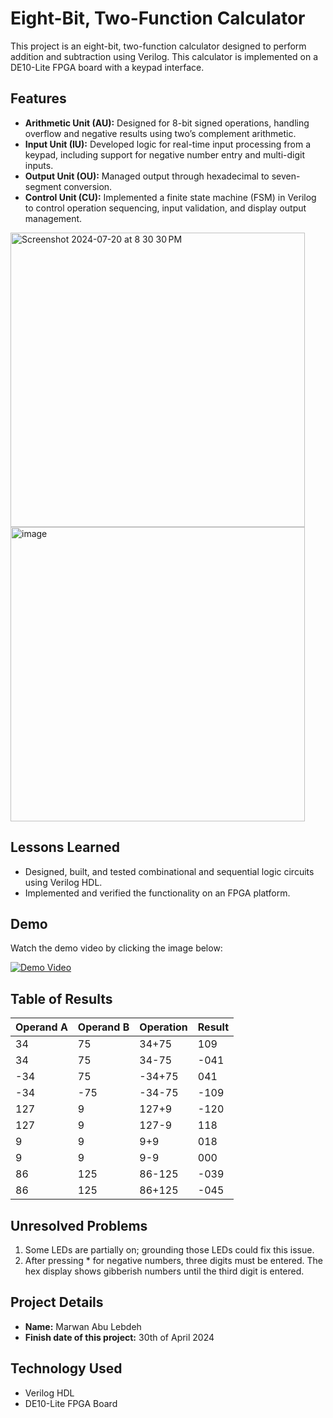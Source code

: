 # Eight-Bit, Two-Function Calculator

This project is an eight-bit, two-function calculator designed to perform addition and subtraction using Verilog. This calculator is implemented on a DE10-Lite FPGA board with a keypad interface.

## Features
- **Arithmetic Unit (AU):** Designed for 8-bit signed operations, handling overflow and negative results using two’s complement arithmetic.
- **Input Unit (IU):** Developed logic for real-time input processing from a keypad, including support for negative number entry and multi-digit inputs.
- **Output Unit (OU):** Managed output through hexadecimal to seven-segment conversion.
- **Control Unit (CU):** Implemented a finite state machine (FSM) in Verilog to control operation sequencing, input validation, and display output management.

<img width="471" alt="Screenshot 2024-07-20 at 8 30 30 PM" src="https://github.com/user-attachments/assets/a4448b66-76dd-4f8a-8874-241fe555b372"><br>
<img width="471" alt="image" src="https://github.com/user-attachments/assets/a09c73f9-ebee-4a7f-aa3e-d99c548bf499">

## Lessons Learned
- Designed, built, and tested combinational and sequential logic circuits using Verilog HDL.
- Implemented and verified the functionality on an FPGA platform.

## Demo
Watch the demo video by clicking the image below:

[![Demo Video](https://img.youtube.com/vi/icjWzKKv6iw/0.jpg)](https://youtu.be/icjWzKKv6iw)

## Table of Results

| Operand A | Operand B | Operation | Result |
|-----------|-----------|-----------|--------|
| 34        | 75        | 34+75     | 109    |
| 34        | 75        | 34-75     | -041   |
| -34       | 75        | -34+75    | 041    |
| -34       | -75       | -34-75    | -109   |
| 127       | 9         | 127+9     | -120   |
| 127       | 9         | 127-9     | 118    |
| 9         | 9         | 9+9       | 018    |
| 9         | 9         | 9-9       | 000    |
| 86        | 125       | 86-125    | -039   |
| 86        | 125       | 86+125    | -045   |

## Unresolved Problems
1. Some LEDs are partially on; grounding those LEDs could fix this issue.
2. After pressing * for negative numbers, three digits must be entered. The hex display shows gibberish numbers until the third digit is entered.

## Project Details

- **Name:** Marwan Abu Lebdeh
- **Finish date of this project:** 30th of April 2024

## Technology Used
- Verilog HDL
- DE10-Lite FPGA Board
